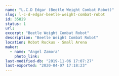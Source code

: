 ```yaml
---
name: "L.C.D Edgar (Beetle Weight Combat Robot)"
slug: l-c-d-edgar-beetle-weight-combat-robot
id: 35829
status: 1
url: 
excerpt: "Beetle Weight Combat Robot"
description: "Beetle Weight Combat Robot"
location: Robot Ruckus - Small Arena
maker:
  - name: "Angel Zamora"
    photo_link: 
last-modified-db: "2019-11-06 17:07:27"
last-exported: "2020-04-07 17:18:23"
---
```

